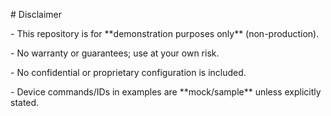 \# Disclaimer



\- This repository is for \*\*demonstration purposes only\*\* (non-production).

\- No warranty or guarantees; use at your own risk.

\- No confidential or proprietary configuration is included.

\- Device commands/IDs in examples are \*\*mock/sample\*\* unless explicitly stated.

